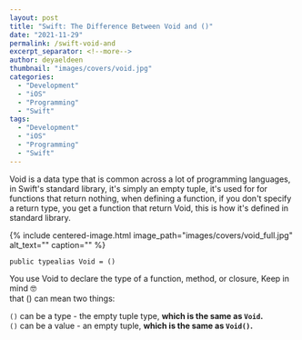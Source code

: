 ```yaml
---
layout: post
title: "Swift: The Difference Between Void and ()"
date: "2021-11-29"
permalink: /swift-void-and
excerpt_separator: <!--more-->
author: deyaeldeen
thumbnail: "images/covers/void.jpg"
categories:
  - "Development"
  - "iOS"
  - "Programming"
  - "Swift"
tags: 
  - "Development"
  - "iOS"
  - "Programming"
  - "Swift"
---
```


Void is a data type that is common across a lot of programming languages, in Swift's standard library, it's simply an empty tuple, it's used for for functions that return nothing, when defining a function, if you don't specify a return type, you get a function that return Void, this is how it's defined in standard library.
<!--more-->

{%
 include centered-image.html 
 image_path="images/covers/void_full.jpg"
 alt_text="" 
 caption=""
%}

```
public typealias Void = ()
```

You use Void to declare the type of a function, method, or closure, Keep in mind 🤓  
that () can mean two things:  
  
`()` can be a type - the empty tuple type, **which is the same as `Void`.**  
`()` can be a value - an empty tuple, **which is the same as `Void()`.**
